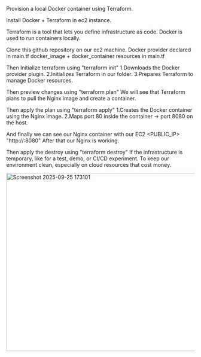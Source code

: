 Provision a local Docker container using Terraform.

Install Docker + Terraform in ec2 instance.

Terraform is a tool that lets you define infrastructure as code.
Docker is used to run containers locally.

Clone this github repository on our ec2 machine.
Docker provider declared in main.tf
docker_image + docker_container resources in main.tf

Then Initialize terraform using "terraform init" 
1.Downloads the Docker provider plugin.
2.Initializes Terraform in our folder.
3.Prepares Terraform to manage Docker resources.

Then preview changes using "terraform plan"
We will see that Terraform plans to pull the Nginx image and create a container.

Then apply the plan using "terraform apply"
1.Creates the Docker container using the Nginx image.
2.Maps port 80 inside the container → port 8080 on the host.

And finally we can see our Nginx container with our EC2  <PUBLIC_IP> "http://<ec2-public-ip>:8080"
After that our Nginx is working.

Then apply the destroy using "terraform destroy"
If the infrastructure is temporary, like for a test, demo, or CI/CD experiment.
To keep our environment clean, especially on cloud resources that cost money.

<img width="1341" height="476" alt="Screenshot 2025-09-25 173101" src="https://github.com/user-attachments/assets/4bb41a3a-8e45-4aad-88c7-b362b2e44869" />





